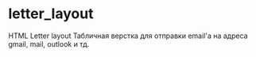 # letter_layout
HTML Letter layout 
Табличная верстка для отправки email'a на адреса gmail, mail, outlook и тд.
